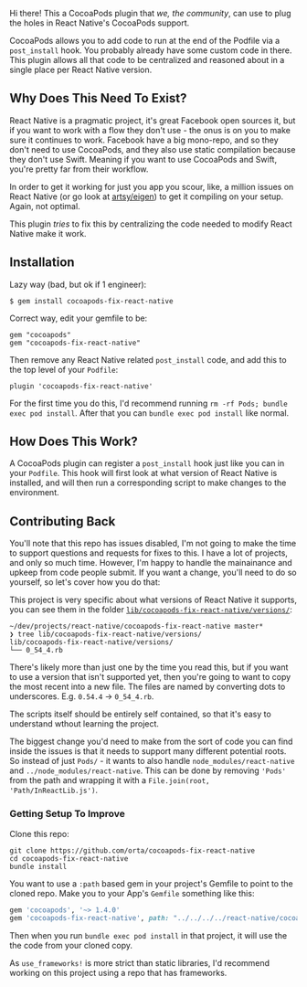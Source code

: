 Hi there! This a CocoaPods plugin that _we, the community_, can use to plug the holes in React Native's CocoaPods
support.

CocoaPods allows you to add code to run at the end of the Podfile via a `post_install` hook. You probably already have
some custom code in there. This plugin allows all that code to be centralized and reasoned about in a single place per
React Native version.

## Why Does This Need To Exist?

React Native is a pragmatic project, it's great Facebook open sources it, but if you want to work with a flow they don't
use - the onus is on you to make sure it continues to work. Facebook have a big mono-repo, and so they don't need to use
CocoaPods, and they also use static compilation because they don't use Swift. Meaning if you want to use CocoaPods and
Swift, you're pretty far from their workflow.

In order to get it working for just you app you scour, like, a million issues on React Native (or go look at
[artsy/eigen][eigen]) to get it compiling on your setup. Again, not optimal.

This plugin _tries_ to fix this by centralizing the code needed to modify React Native make it work.

## Installation

Lazy way (bad, but ok if 1 engineer):

    $ gem install cocoapods-fix-react-native

Correct way, edit your gemfile to be:

    gem "cocoapods"
    gem "cocoapods-fix-react-native"

Then remove any React Native related `post_install` code, and add this to the top level of your `Podfile`:

    plugin 'cocoapods-fix-react-native'

For the first time you do this, I'd recommend running `rm -rf Pods; bundle exec pod install`. After that you can
`bundle exec pod install` like normal.

## How Does This Work?

A CocoaPods plugin can register a `post_install` hook just like you can in your `Podfile`. This hook will first look at
what version of React Native is installed, and will then run a corresponding script to make changes to the environment.

## Contributing Back

You'll note that this repo has issues disabled, I'm not going to make the time to support questions and requests for
fixes to this. I have a lot of projects, and only so much time. However, I'm happy to handle the mainainance and upkeep
from code people submit. If you want a change, you'll need to do so yourself, so let's cover how you do that:

This project is very specific about what versions of React Native it supports, you can see them in the folder
[`lib/cocoapods-fix-react-native/versions/`][versions]:

```
~/dev/projects/react-native/cocoapods-fix-react-native master*
❯ tree lib/cocoapods-fix-react-native/versions/
lib/cocoapods-fix-react-native/versions/
└── 0_54_4.rb
```

There's likely more than just one by the time you read this, but if you want to use a version that isn't supported yet,
then you're going to want to copy the most recent into a new file. The files are named by converting dots to
underscores. E.g. `0.54.4` -> `0_54_4.rb`.

The scripts itself should be entirely self contained, so that it's easy to understand wthout learning the project.

The biggest change you'd need to make from the sort of code you can find inside the issues is that it needs to support
many different potential roots. So instead of just `Pods/` - it wants to also handle `node_modules/react-native` and
`../node_modules/react-native`. This can be done by removing `'Pods'` from the path and wrapping it with a
`File.join(root, 'Path/InReactLib.js')`.

### Getting Setup To Improve

Clone this repo:

```
git clone https://github.com/orta/cocoapods-fix-react-native
cd cocoapods-fix-react-native
bundle install
```

You want to use a `:path` based gem in your project's Gemfile to point to the cloned repo. Make you to your App's
`Gemfile` something like this:

```ruby
gem 'cocoapods', '~> 1.4.0'
gem 'cocoapods-fix-react-native', path: "../../../../react-native/cocoapods-fix-react-native"
```

Then when you run `bundle exec pod install` in that project, it will use the the code from your cloned copy.

As `use_frameworks!` is more strict than static libraries, I'd recommend working on this project using a repo that has
frameworks.

[eigen]: https://github.com/artsy/eigen/
[versions]: lib/cocoapods-fix-react-native/versions/
